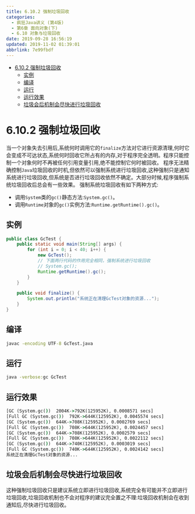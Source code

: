 ```yaml
---
title: 6.10.2 强制垃圾回收
categories: 
  - 疯狂Java讲义 (第4版)
  - 第6章 面向对象(下)
  - 6.10 对象与垃圾回收
date: 2019-09-28 16:56:19
updated: 2019-11-02 01:39:01
abbrlink: 7e99fbdf
---
```

- [6.10.2 强制垃圾回收](/ReadingNotes/7e99fbdf/#6-10-2-强制垃圾回收)
    - [实例](/ReadingNotes/7e99fbdf/#实例)
    - [编译](/ReadingNotes/7e99fbdf/#编译)
    - [运行](/ReadingNotes/7e99fbdf/#运行)
    - [运行效果](/ReadingNotes/7e99fbdf/#运行效果)
    - [垃圾会后机制会尽快进行垃圾回收](/ReadingNotes/7e99fbdf/#垃圾会后机制会尽快进行垃圾回收)

<!--more-->
<script src="https://cdn.bootcss.com/jquery/3.4.0/jquery.slim.min.js"></script>
<script>$(document).ready(function () {$(".post-body > ul:nth-child(1)").hide();});</script>

<!--end-->
<!--SSTStart-->
# 6.10.2 强制垃圾回收 #
当一个对象失去引用后,系统何时调用它的`finalize`方法对它进行资源清理,何时它会变成不可达状态,系统何时回收它所占有的内存,对于程序完全透明。程序只能控制一个对象何时不再被任何引用变量引用,绝不能控制它何时被回收。
程序无法精确控制`Java`垃圾回收的时机,但依然可以强制系统进行垃圾回收,这种强制只是通知系统进行垃圾回收,但系统是否进行垃圾回收依然不确定。大部分时候,程序强制系统垃圾回收后总会有一些效果。
强制系统垃圾回收有如下两种方式:
- 调用`System`类的`gc()`静态方法:`System.gc()`。
- 调用`Runtime`对象的`gc()`实例方法:`Runtime.getRuntime().gc()`。

<!--SSTStop-->
## 实例 ##
```java
public class GcTest {
	public static void main(String[] args) {
		for (int i = 0; i < 40; i++) {
			new GcTest();
			// 下面两行代码的作用完全相同，强制系统进行垃圾回收
			// System.gc();
			Runtime.getRuntime().gc();
		}
	}

	public void finalize() {
		System.out.println("系统正在清理GcTest对象的资源...");
	}
}
```
## 编译 ##
```cmd
javac -encoding UTF-8 GcTest.java
```
## 运行 ##
```cmd
java -verbose:gc GcTest
```
## 运行效果 ##
```cmd
[GC (System.gc())  2004K->792K(125952K), 0.0008571 secs]
[Full GC (System.gc())  792K->644K(125952K), 0.0045574 secs]
[GC (System.gc())  644K->708K(125952K), 0.0002769 secs]
[Full GC (System.gc())  708K->644K(125952K), 0.0024457 secs]
[GC (System.gc())  644K->708K(125952K), 0.0002579 secs]
[Full GC (System.gc())  708K->644K(125952K), 0.0022112 secs]
[GC (System.gc())  644K->740K(125952K), 0.0003019 secs]
[Full GC (System.gc())  740K->644K(125952K), 0.0024142 secs]
系统正在清理GcTest对象的资源...

```
<!--SSTStart-->
## 垃圾会后机制会尽快进行垃圾回收 ##
这种强制垃圾回收只是建议系统立即进行垃圾回收,系统完全有可能并不立即进行垃圾回收,垃圾回收机制也不会对程序的建议完全置之不理:垃圾回收机制会在收到通知后,尽快进行垃圾回收。
<!--SSTStop-->


